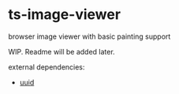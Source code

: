 # ts-image-viewer
browser image viewer with basic painting support

WIP. Readme will be added later.

external dependencies:
- <a href="https://github.com/uuidjs/uuid">uuid<a>